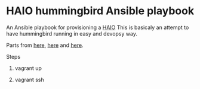 HAIO hummingbird Ansible playbook
=========

An Ansible playbook for provisioning a [HAIO](https://github.com/redbo/swift/blob/haio/go/README.rst)
This is basicaly an attempt to have hummingbird running in easy and devopsy way.

Parts from [here](https://github.com/redbo/swift/blob/haio/go/README.rst), [here](https://github.com/thiagodasilva/ansible-saio/blob/master/README.md) and [here](https://github.com/jlund/ansible-go/blob/master/README.md).




Steps


1) vagrant up

2) vagrant ssh


